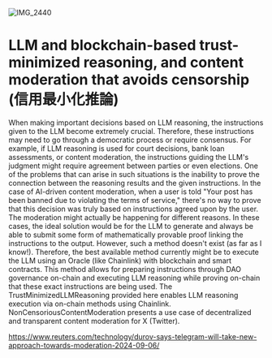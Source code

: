

![IMG_2440](https://github.com/user-attachments/assets/7779ffb2-67a6-4142-9fd1-bc379bd6bb7d)


# LLM and blockchain-based trust-minimized reasoning, and content moderation that avoids censorship (信用最小化推論)

When making important decisions based on LLM reasoning, the instructions given to the LLM become extremely crucial. Therefore, these instructions may need to go through a democratic process or require consensus. For example, if LLM reasoning is used for court decisions, bank loan assessments, or content moderation, the instructions guiding the LLM's judgment might require agreement between parties or even elections. One of the problems that can arise in such situations is the inability to prove the connection between the reasoning results and the given instructions. In the case of AI-driven content moderation, when a user is told "Your post has been banned due to violating the terms of service," there's no way to prove that this decision was truly based on instructions agreed upon by the user. The moderation might actually be happening for different reasons. In these cases, the ideal solution would be for the LLM to generate and always be able to submit some form of mathematically provable proof linking the instructions to the output. However, such a method doesn't exist (as far as I know!). Therefore, the best available method currently might be to execute the LLM using an Oracle (like Chainlink) with blockchain and smart contracts. This method allows for preparing instructions through DAO governance on-chain and executing LLM reasoning while proving on-chain that these exact instructions are being used. The TrustMinimizedLLMReasoning provided here enables LLM reasoning execution via on-chain methods using Chainlink. NonCensoriousContentModeration presents a use case of decentralized and transparent content moderation for X (Twitter).



https://www.reuters.com/technology/durov-says-telegram-will-take-new-approach-towards-moderation-2024-09-06/
